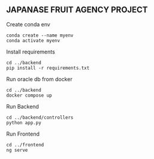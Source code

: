 ## JAPANASE FRUIT AGENCY PROJECT

Create conda env
```
conda create --name myenv
conda activate myenv
```

Install requirements
```
cd ../backend
pip install -r requirements.txt
```

Run oracle db from docker 
```
cd ../backend 
docker compose up
```

Run Backend
```
cd ../backend/controllers
python app.py
```

Run Frontend
```
cd ../frontend
ng serve	
```

